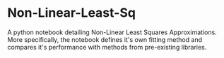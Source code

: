 # Non-Linear-Least-Sq
A python notebook detailing Non-Linear Least Squares Approximations.
More specifically, the notebook defines it's own fitting method and compares it's performance with methods from pre-existing libraries.

